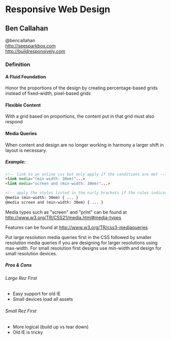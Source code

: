 # Responsive Web Design

## Ben Callahan

@bencallahan  
http://seesparkbox.com  
http://buildresponsively.com

### Definition

#### A Fluid Foundation

Honor the proportions of the design by creating percentage-based grids instead of fixed-width, pixel-based grids

#### Flexible Content

With a grid based on proportions, the content put in that grid must also respond

#### Media Queries

When content and design are no longer working in harmony a larger shift in layout is necessary.

##### Example:

```html
<!-- link to an online css but only apply if the conditions are met -->
<link media="(min-width: 30em)"...>
<link media="screen and (min-width: 30em)"...>

<!-- apply the styles listed in the curly brackets if the rules indicated apply This type of media query goes directly in the style sheet -->
@media (min-width: 30em) { ... }
@media screen and (min-width: 30em) { ... }
```

Media types such as "screen" and "print" can be found at http://www.w3.org/TR/CSS21/media.html#media-types

Features can be found at http://www.w3.org/TR/css3-mediaqueries

Put large resolution media queries first in the CSS followed by smaller resolution media queries if you are designing for larger resolutions using max-width.  For small resolution first designs use min-width and design for small resolution devices.

##### Pros & Cons

###### Large Rez First

* Easy support for old IE
* Small devices load all assets

###### Small Rez First

* More logical (build up vs tear down)
* Old IE is tricky